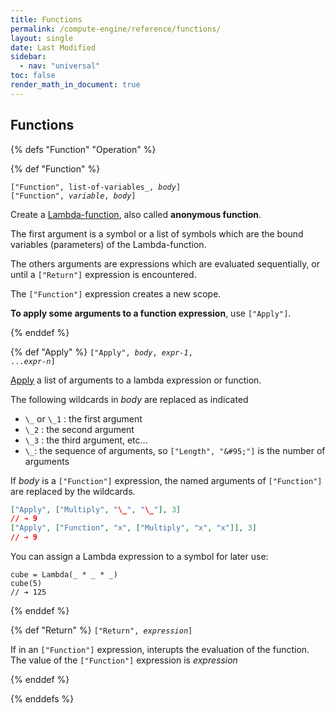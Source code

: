 ```yaml
---
title: Functions
permalink: /compute-engine/reference/functions/
layout: single
date: Last Modified
sidebar:
  - nav: "universal"
toc: false
render_math_in_document: true
---
```


## Functions

{% defs "Function" "Operation" %} 

{% def "Function" %}

<code>["Function", list-of-variables_, _body_]</code><br>
<code>["Function", _variable_, _body_]</code>

Create a [Lambda-function](https://en.wikipedia.org/wiki/Anonymous_function),
also called **anonymous function**.

The first argument is a symbol or a list of symbols which are the bound
variables (parameters) of the Lambda-function.

The others arguments are expressions which are evaluated sequentially, or until
a `["Return"]` expression is encountered.

The `["Function"]` expression creates a new scope.

**To apply some arguments to a function expression**, use `["Apply"]`.

{% enddef %} 


{% def "Apply" %}
<code>["Apply", _body_, _expr-1_, ..._expr-n_]</code>

[Apply](https://en.wikipedia.org/wiki/Apply) a list of arguments to a lambda expression or function.

The following wildcards in _body_ are replaced as indicated

- `\_` or `\_1` : the first argument
- `\_2` : the second argument
- `\_3` : the third argument, etc...
- `\_`: the sequence of arguments, so `["Length", "&#95;"]` is the number of arguments

If _body_ is a `["Function"]` expression, the named arguments of `["Function"]`
are replaced by the wildcards.


```json
["Apply", ["Multiply", "\_", "\_"], 3]
// ➔ 9
["Apply", ["Function", "x", ["Multiply", "x", "x"]], 3]
// ➔ 9
```

You can assign a Lambda expression to a symbol for later use:

```cortex
cube = Lambda(_ * _ * _)
cube(5)
// ➔ 125
```

{% enddef %} 


{% def "Return" %}
<code>["Return", _expression_]</code>

If in an `["Function"]` expression, interupts the evaluation of the function. 
The value of the `["Function"]` expression is _expression_

{% enddef %} 


{% enddefs %}

